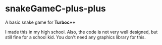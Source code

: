 # snakeGameC-plus-plus

A basic snake game for **Turboc++**

I made this in my high school. Also, the code is not very well designed, but still fine for a school kid.
You don't need any graphics library for this.

